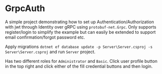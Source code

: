 # GrpcAuth

A simple project demonstrating how to set up Authentication/Authorization with jwt through Identity over gRPC using `protobuf-net.Grpc`. Only supports register/login to simplify the example but can easily be extended to support email confirmation/forgot password etc.

Apply migrations `dotnet ef database update -p Server\Server.csproj -s Server\Server.csproj` and run `Server` project.

Has two different roles for `Administrator` and `Basic`. Click user profile button in the top right and click either of the fill credential buttons and then login.
